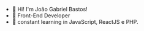 - 👋 Hi! I'm João Gabriel Bastos!
- 👀 Front-End Developer
- 🌱 constant learning in JavaScript, ReactJS e PHP. 


<!---
joaobastosmello/joaobastosmello is a ✨ special ✨ repository because its `README.md` (this file) appears on your GitHub profile.
You can click the Preview link to take a look at your changes.
--->
